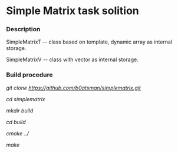# Simple Matrix task solition

### Description

SimpleMatrixT -- class based on template, dynamic array as internal storage.

SimpleMatrixV -- class with vector as internal storage.

### Build procedure

*git clone https://github.com/b0atsman/simplematrix.git*

*cd simplematrix*

*mkdir build*

*cd build*

*cmake ../*

*make*

